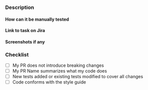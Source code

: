 ### Description

#### How can it be manually tested

#### Link to task on Jira

#### Screenshots if any

### Checklist

<!--
- Please mark your choice with an "x" (i.e. [x], see
https://github.com/blog/1375-task-lists-in-gfm-issues-pulls-comments)
- PR's without test coverage will be closed.
-->

- [ ] My PR does not introduce breaking changes
- [ ] My PR Name summarizes what my code does
- [ ] New tests added or existing tests modified to cover all changes
- [ ] Code conforms with the style guide
